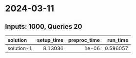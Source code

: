 # 2024-03-11

## Inputs: 1000, Queries 20

| solution   |   setup_time |   preproc_time |   run_time |
|:-----------|-------------:|---------------:|-----------:|
| solution-1 |      8.13036 |          1e-06 |   0.596057 |